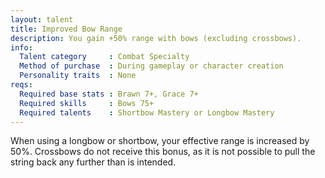 ```yaml
---
layout: talent
title: Improved Bow Range
description: You gain +50% range with bows (excluding crossbows).
info:
  Talent category     : Combat Specialty
  Method of purchase  : During gameplay or character creation
  Personality traits  : None
reqs:
  Required base stats : Brawn 7+, Grace 7+
  Required skills     : Bows 75+
  Required talents    : Shortbow Mastery or Longbow Mastery
---
```


When using a longbow or shortbow, your effective range is increased by 50%.
Crossbows do not receive this bonus, as it is not possible to pull the string
back any further than is intended.
